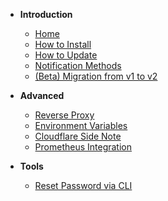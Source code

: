 
* **Introduction**
    * [Home](README.md)
    * [How to Install](🔧-How-to-Install.md)
    * [How to Update](🆙-How-to-Update.md)
    * [Notification Methods](Notification-Methods.md)
    * [(Beta) Migration from v1 to v2](Migration-From-v1-To-v2.md)

* **Advanced**
    * [Reverse Proxy](Reverse-Proxy.md)
    * [Environment Variables](Environment-Variables.md)
    * [Cloudflare Side Note](Cloudflare-Side-Note.md)
    * [Prometheus Integration](Prometheus-Integration.md)

* **Tools**
    * [Reset Password via CLI](Reset-Password-via-CLI.md)

